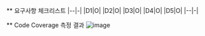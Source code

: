 ** 요구사항 체크리스트
|--|-|
|D1|O|
|D2|O|
|D3|O|
|D4|O|
|D5|O|
|--|-|

** Code Coverage 측정 결과
![image](https://github.com/user-attachments/assets/4953dbc1-3901-46fa-8b30-bd83e04c0833)
